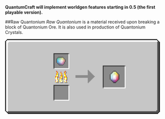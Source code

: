 **QuantumCraft will implement worldgen features starting in 0.5 (the first playable version).**

##Raw Quantonium
*Raw Quantonium* is a material received upon breaking a block of Quantonium Ore. It is also used in production of Quantonium Crystals.

<img src="../../img/recipes/smelt_quantonium.png" alt="alt text" style="margin-bottom:20px;">
